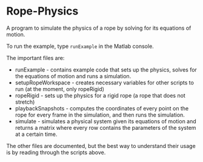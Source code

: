 # Rope-Physics
A program to simulate the physics of a rope by solving for its equations of motion.

To run the example, type `runExample` in the Matlab console.

The important files are:
* runExample - contains example code that sets up the physics, solves for the equations of motion and runs a simulation.
* setupRopeWorkspace - creates necessary variables for other scripts to run (at the moment, only ropeRigid)
* ropeRigid - sets up the physics for a rigid rope (a rope that does not stretch)
* playbackSnapshots - computes the coordinates of every point on the rope for every frame in the simulation, and then runs the simulation.
* simulate - simulates a physical system given its equations of motion and returns a matrix where every row contains the parameters of the system at a certain time.

The other files are documented, but the best way to understand their usage is by reading through the scripts above.
